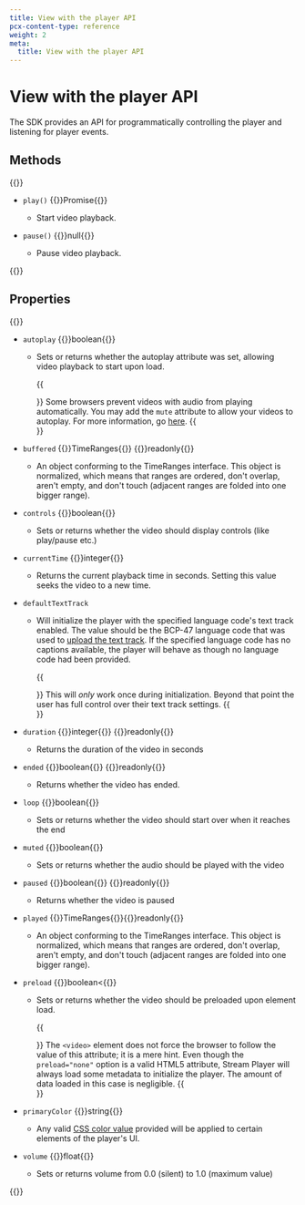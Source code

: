 ```yaml
---
title: View with the player API 
pcx-content-type: reference
weight: 2
meta:
  title: View with the player API 
---
```


# View with the player API 

The SDK provides an API for programmatically controlling the player and listening for player events.

## Methods

{{<definitions>}}

- `play()` {{<type-link href="https://developer.mozilla.org/en-US/docs/Web/JavaScript/Reference/Global_Objects/Promise">}}Promise{{</type-link>}}
  - Start video playback.

- `pause()` {{<type>}}null{{</type>}}
  - Pause video playback.

{{</definitions>}}

## Properties

{{<definitions>}}

- `autoplay` {{<type>}}boolean{{</type>}}
  - Sets or returns whether the autoplay attribute was set, allowing video playback to start upon load.
  
    {{<Aside>}}
  Some browsers prevent videos with audio from playing automatically. You may add the `mute` attribute to allow your videos to autoplay. For  more information, go [here](https://webkit.org/blog/6784/new-video-policies-for-ios/).
    {{</Aside>}}

- `buffered` {{<type-link href="https://developer.mozilla.org/en-US/docs/Web/API/TimeRanges">}}TimeRanges{{</type-link>}} {{<prop-meta>}}readonly{{</prop-meta>}}

  - An object conforming to the TimeRanges interface. This object is normalized, which means that ranges are ordered, don't overlap, aren't empty, and don't touch (adjacent ranges are folded into one bigger range).

- `controls` {{<type>}}boolean{{</type>}}
  - Sets or returns whether the video should display controls (like play/pause etc.)

- `currentTime` {{<type>}}integer{{</type>}}
  - Returns the current playback time in seconds. Setting this value seeks the video to a new time.

- `defaultTextTrack`
  - Will initialize the player with the specified language code's text track enabled. The value should be the BCP-47 language code that was used to [upload the text track](/uploading-videos/adding-captions). If the specified language code has no captions available, the player will behave as though no language code had been provided.

    {{<Aside>}}
  This will _only_ work once during initialization. Beyond that point the user has full control over their text track settings.
    {{</Aside>}}

- `duration` {{<type>}}integer{{</type>}} {{<prop-meta>}}readonly{{</prop-meta>}}
  - Returns the duration of the video in seconds

- `ended` {{<type>}}boolean{{</type>}} {{<prop-meta>}}readonly{{</prop-meta>}}
  - Returns whether the video has ended.

- `loop` {{<type>}}boolean{{</type>}}
  - Sets or returns whether the video should start over when it reaches the end

- `muted` {{<type>}}boolean{{</type>}}
  - Sets or returns whether the audio should be played with the video

- `paused` {{<type>}}boolean{{</type>}} {{<prop-meta>}}readonly{{</prop-meta>}}
  - Returns whether the video is paused

- `played` {{<type-link href="https://developer.mozilla.org/en-US/docs/Web/API/TimeRanges">}}TimeRanges{{</type-link>}}{{<prop-meta>}}readonly{{</prop-meta>}}
  - An object conforming to the TimeRanges interface. This object is normalized, which means that ranges are ordered, don't overlap, aren't empty, and don't touch (adjacent ranges are folded into one bigger range).

- `preload` {{<type>}}boolean<{{</type>}}
  - Sets or returns whether the video should be preloaded upon element load. 

    {{<Aside>}}
  The `<video>` element does not force the browser to follow the value of this attribute; it is a mere hint. Even though the `preload="none"` option is a valid HTML5 attribute, Stream Player will always load some metadata to initialize the player. The amount of data loaded in this case is negligible.
    {{</Aside>}}

- `primaryColor` {{<type>}}string{{</type>}}
  - Any valid [CSS color value](https://developer.mozilla.org/en-US/docs/Web/CSS/color_value) provided will be applied to certain elements of the player's UI.

- `volume` {{<type>}}float{{</type>}}
  - Sets or returns volume from 0.0 (silent) to 1.0 (maximum value)

{{</definitions>}}
